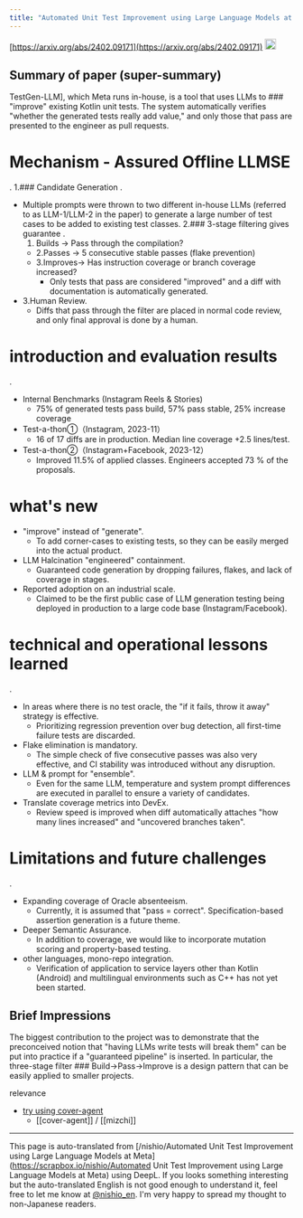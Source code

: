 ```yaml
---
title: "Automated Unit Test Improvement using Large Language Models at Meta"
---
```


[https://arxiv.org/abs/2402.09171](https://arxiv.org/abs/2402.09171)
<img src='https://scrapbox.io/api/pages/nishio-en/o3/icon' alt='o3.icon' height="19.5"/>
## Summary of paper (super-summary)
TestGen-LLM], which Meta runs in-house, is a tool that uses LLMs to ### "improve"
 existing Kotlin unit tests.
The system automatically verifies "whether the generated tests really add value," and only those that pass are presented to the engineer as pull requests.

# Mechanism - Assured Offline LLMSE
.
1.### Candidate Generation
.
- Multiple prompts were thrown to two different in-house LLMs (referred to as LLM-1/LLM-2 in the paper) to generate a large number of test cases to be added to existing test classes.
2.### 3-stage filtering gives guarantee
.
    1. Builds → Pass through the compilation?
    - 2.Passes → 5 consecutive stable passes (flake prevention)
    - 3.Improves→ Has instruction coverage or branch coverage increased?
        - Only tests that pass are considered "improved" and a diff with documentation is automatically generated.
- 3.Human Review.
    - Diffs that pass through the filter are placed in normal code review, and only final approval is done by a human.

# introduction and evaluation results
.
- Internal Benchmarks (Instagram Reels & Stories)
    - 75% of generated tests pass build, 57% pass stable, 25% increase coverage
- Test-a-thon①（Instagram, 2023-11）
    - 16 of 17 diffs are in production. Median line coverage +2.5 lines/test.
- Test-a-thon②（Instagram+Facebook, 2023-12）
    - Improved 11.5% of applied classes. Engineers accepted 73 % of the proposals.

# what's new
- "improve" instead of "generate".
    - To add corner-cases to existing tests, so they can be easily merged into the actual product.
- LLM Halcination "engineered" containment.
    - Guaranteed code generation by dropping failures, flakes, and lack of coverage in stages.
- Reported adoption on an industrial scale.
    - Claimed to be the first public case of LLM generation testing being deployed in production to a large code base (Instagram/Facebook).

# technical and operational lessons learned
.
- In areas where there is no test oracle, the "if it fails, throw it away" strategy is effective.
    - Prioritizing regression prevention over bug detection, all first-time failure tests are discarded.
- Flake elimination is mandatory.
    - The simple check of five consecutive passes was also very effective, and CI stability was introduced without any disruption.
- LLM & prompt for "ensemble".
    - Even for the same LLM, temperature and system prompt differences are executed in parallel to ensure a variety of candidates.
- Translate coverage metrics into DevEx.
    - Review speed is improved when diff automatically attaches "how many lines increased" and "uncovered branches taken".

# Limitations and future challenges
.
- Expanding coverage of Oracle absenteeism.
    - Currently, it is assumed that "pass = correct". Specification-based assertion generation is a future theme.
- Deeper Semantic Assurance.
    - In addition to coverage, we would like to incorporate mutation scoring and property-based testing.
- other languages, mono-repo integration.
    - Verification of application to service layers other than Kotlin (Android) and multilingual environments such as C++ has not yet been started.

## Brief Impressions
The biggest contribution to the project was to demonstrate that the preconceived notion that "having LLMs write tests will break them" can be put into practice if a "guaranteed pipeline" is inserted.
In particular, the three-stage filter ### Build→Pass→Improve
 is a design pattern that can be easily applied to smaller projects.



relevance
- [try using cover-agent](https://zenn.dev/mizchi/scraps/2b68746cb38079#comment-60340d7fe6874b)
    - [[cover-agent]] / [[mizchi]]

---
This page is auto-translated from [/nishio/Automated Unit Test Improvement using Large Language Models at Meta](https://scrapbox.io/nishio/Automated Unit Test Improvement using Large Language Models at Meta) using DeepL. If you looks something interesting but the auto-translated English is not good enough to understand it, feel free to let me know at [@nishio_en](https://twitter.com/nishio_en). I'm very happy to spread my thought to non-Japanese readers.
